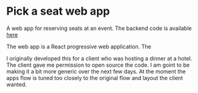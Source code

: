 # Pick a seat web app

A web app for reserving seats at an event. The backend code is available [here](https://www.github.com/mungujn/pick-a-seat-backend)

The web app is a React progressive web application. The 


I originally developed this for a client who was hosting a dinner at a hotel. The client gave me permission to open source the code. I am goint to be making it a bit more generic over the next few days. At the moment the apps flow is tuned too closely to the original flow and layout the client wanted.